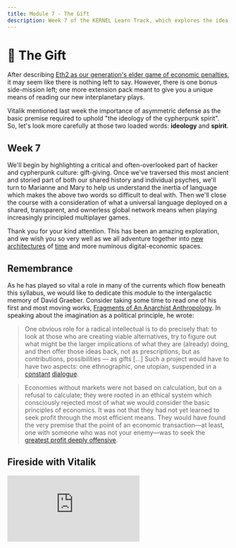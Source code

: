 ```yaml
---
title: Module 7 - The Gift
description: Week 7 of the KERNEL Learn Track, which explores the idea of gift-giving and its relationship to interplanetary-scale principled games played in languages which approach the perfect.
---
```


# 🎁 The Gift

After describing [Eth2 as our generation's elder game of economic penalties](../module-6/serenity/), it may seem like there is nothing left to say. However, there is one bonus side-mission left; one more extension pack meant to give you a unique means of reading our new interplanetary plays.

Vitalik mentioned last week the importance of asymmetric defense as the basic premise required to uphold "the ideology of the cypherpunk spirit". So, let's look more carefully at those two loaded words: **ideology** and **spirit**.

## Week 7

We'll begin by highlighting a critical and often-overlooked part of hacker and cypherpunk culture: gift-giving. Once we've traversed this most ancient and storied part of both our shared history and individual psyches, we'll turn to Marianne and Mary to help us understand the inertia of language which makes the above two words so difficult to deal with. Then we'll close the course with a consideration of what a universal language deployed on a shared, transparent, and ownerless global network means when playing increasingly principled multiplayer games.

Thank you for your kind attention. This has been an amazing exploration, and we wish you so very well as we all adventure together into [new architectures](../module-4/the-garden/#shared-realities) of [time](../module-3/time/) and more numinous digital-economic spaces. 

## Remembrance

As he has played so vital a role in many of the currents which flow beneath this syllabus, we would like to dedicate this module to the intergalactic memory of David Graeber. Consider taking some time to read one of his first and most moving works, <a href="https://abahlali.org/files/Graeber.pdf" target="_blank" rel="noopener noreferrer">Fragments of An Anarchist Anthropology</a>. In speaking about the imagination as a political principle, he wrote:

> One obvious role for a radical intellectual is to do precisely that: to look at those who are creating viable alternatives, try to figure out what might be the larger implications of what they are (already) doing, and then offer those ideas back, not as prescriptions, but as contributions, possibilities — as gifts [...] Such a project would have to have two aspects: one ethnographic, one utopian, suspended in a [constant](../module-0/conversation/#old-gifts-anew) [dialogue](../conversation).

> Economies without markets were not based on calculation, but on a refusal to calculate; they were rooted in an ethical system which consciously rejected most of what we would consider the basic principles of economics. It was not that they had not yet learned to seek profit through the most efficient means. They would have found the very premise that the point of an economic transaction—at least, one with someone who was not your enemy—was to seek the <a href="https://www.brainpickings.org/2014/07/07/buddhist-economics-schumacher/" target="_blank" rel="noopener noreferrer">greatest profit deeply offensive</a>. 

## Fireside with Vitalik

<iframe class="video-frame" src="https://www.youtube-nocookie.com/embed/6u1xZqOe5pE?start=276" frameborder="0" allow="accelerometer; autoplay; encrypted-media; gyroscope; picture-in-picture" allowfullscreen></iframe>